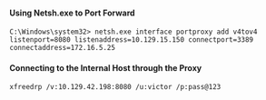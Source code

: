 #### Using Netsh.exe to Port Forward

```cmd-session
C:\Windows\system32> netsh.exe interface portproxy add v4tov4 listenport=8080 listenaddress=10.129.15.150 connectport=3389 connectaddress=172.16.5.25
```
#### Connecting to the Internal Host through the Proxy
```shell
xfreedrp /v:10.129.42.198:8080 /u:victor /p:pass@123
```
